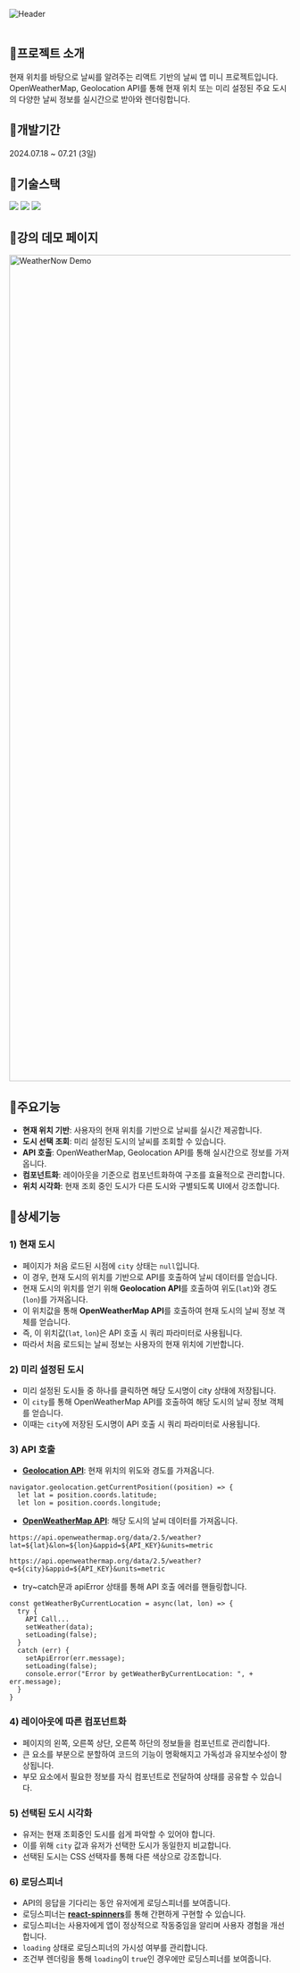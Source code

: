 ![Header](https://capsule-render.vercel.app/api?type=rect&color=e75906&text=WeatherNow&desc=현재%20시간%20및%20위치%20기반의%20날씨%20앱%20미니%20프로젝트&section=header&height=250&fontColor=ffffff&fontSize=60&fontAlignY=45&descAlignY=67&descSize=30)
<br><br>

## 📍프로젝트 소개
현재 위치를 바탕으로 날씨를 알려주는 리액트 기반의 날씨 앱 미니 프로젝트입니다. OpenWeatherMap, Geolocation API를 통해 현재 위치 또는 미리 설정된 주요 도시의 다양한 날씨 정보를 실시간으로 받아와 렌더링합니다.

## 📍개발기간
2024.07.18 ~ 07.21 (3일)

## 📍기술스택
<div>
	<img src="https://img.shields.io/badge/React-61DAFB?style=for-the-badge&logo=react&logoColor=black">
	<img src="https://img.shields.io/badge/CSS-1572B6?style=for-the-badge&logo=css3&logoColor=white"> 
	<img src="https://img.shields.io/badge/API Call-E3695F?style=for-the-badge&logoColor=white"> 
</div>

## 📍강의 데모 페이지
<img width="1479" alt="WeatherNow Demo" src="https://files.cdn.thinkific.com/file_uploads/523761/images/0ac/c3c/3d3/1648395289245.jpg">

## 📍주요기능
- **현재 위치 기반**: 사용자의 현재 위치를 기반으로 날씨를 실시간 제공합니다.
- **도시 선택 조회**: 미리 설정된 도시의 날씨를 조회할 수 있습니다.
- **API 호출**: OpenWeatherMap, Geolocation API를 통해 실시간으로 정보를 가져옵니다.
- **컴포넌트화**: 레이아웃을 기준으로 컴포넌트화하여 구조를 효율적으로 관리합니다.
- **위치 시각화**: 현재 조회 중인 도시가 다른 도시와 구별되도록 UI에서 강조합니다.

## 📍상세기능
### 1) 현재 도시
- 페이지가 처음 로드된 시점에 `city` 상태는 `null`입니다.
- 이 경우, 현재 도시의 위치를 기반으로 API를 호출하여 날씨 데이터를 얻습니다.
- 현재 도시의 위치를 얻기 위해 **Geolocation API**를 호출하여 위도(`lat`)와 경도(`lon`)를 가져옵니다.
- 이 위치값을 통해 **OpenWeatherMap API**를 호출하여 현재 도시의 날씨 정보 객체를 얻습니다.
- 즉, 이 위치값(`lat`, `lon`)은 API 호출 시 쿼리 파라미터로 사용됩니다.
- 따라서 처음 로드되는 날씨 정보는 사용자의 현재 위치에 기반합니다.

### 2) 미리 설정된 도시
- 미리 설정된 도시들 중 하나를 클릭하면 해당 도시명이 city 상태에 저장됩니다.
- 이 `city`를 통해 OpenWeatherMap API를 호출하여 해당 도시의 날씨 정보 객체를 얻습니다.
- 이때는 `city`에 저장된 도시명이 API 호출 시 쿼리 파라미터로 사용됩니다.

### 3) API 호출
- [**Geolocation API**](https://developer.mozilla.org/en-US/docs/Web/API/Geolocation/getCurrentPosition): 현재 위치의 위도와 경도를 가져옵니다.
```
navigator.geolocation.getCurrentPosition((position) => {
  let lat = position.coords.latitude;
  let lon = position.coords.longitude;
```
- [**OpenWeatherMap API**](https://openweathermap.org/current): 해당 도시의 날씨 데이터를 가져옵니다.
```
https://api.openweathermap.org/data/2.5/weather?lat=${lat}&lon=${lon}&appid=${API_KEY}&units=metric
```
```
https://api.openweathermap.org/data/2.5/weather?q=${city}&appid=${API_KEY}&units=metric
```
- try~catch문과 apiError 상태를 통해 API 호출 에러를 핸들링합니다.
```
const getWeatherByCurrentLocation = async(lat, lon) => {
  try {
    API Call...
    setWeather(data);
    setLoading(false);
  }
  catch (err) {
    setApiError(err.message);
    setLoading(false);
    console.error("Error by getWeatherByCurrentLocation: ", + err.message);
  }
}
```

### 4) 레이아웃에 따른 컴포넌트화
- 페이지의 왼쪽, 오른쪽 상단, 오른쪽 하단의 정보들을 컴포넌트로 관리합니다.
- 큰 요소를 부분으로 분할하여 코드의 기능이 명확해지고 가독성과 유지보수성이 향상됩니다.
- 부모 요소에서 필요한 정보를 자식 컴포넌트로 전달하여 상태를 공유할 수 있습니다.

### 5) 선택된 도시 시각화
- 유저는 현재 조회중인 도시를 쉽게 파악할 수 있어야 합니다.
- 이를 위해 `city` 값과 유저가 선택한 도시가 동일한지 비교합니다.
- 선택된 도시는 CSS 선택자를 통해 다른 색상으로 강조합니다.

### 6) 로딩스피너
- API의 응답을 기다리는 동안 유저에게 로딩스피너를 보여줍니다.
- 로딩스피너는 [**react-spinners**](https://www.npmjs.com/package/react-spinners)를 통해 간편하게 구현할 수 있습니다.
- 로딩스피너는 사용자에게 앱이 정상적으로 작동중임을 알리며 사용자 경험을 개선합니다.
- `loading` 상태로 로딩스피너의 가시성 여부를 관리합니다.
- 조건부 렌더링을 통해 `loading`이 `true`인 경우에만 로딩스피너를 보여줍니다.
